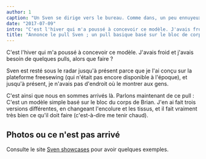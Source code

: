 ```yaml
---
author: 1
caption: "Un Sven se dirige vers le bureau. Comme dans, un peu ennuyeux"
date: "2017-07-09"
intro: "C'est l'hiver qui m'a poussé à concevoir ce modèle. J'avais froid et j'avais besoin de quelques pulls, alors que faire ?"
title: "Annonce le pull Sven ; un pull basique basé sur le bloc de corps Brian."
---
```


C'est l'hiver qui m'a poussé à concevoir ce modèle. J'avais froid et j'avais besoin de quelques pulls, alors que faire ?

Sven est resté sous le radar jusqu'à présent parce que je l'ai conçu sur la plateforme freesewing (qui n'était pas encore disponible à l'époque), et jusqu'à présent, je n'avais pas d'endroit où le montrer aux gens.

C'est ainsi que nous en sommes arrivés là. Parlons maintenant de ce pull : C'est un modèle simple basé sur le bloc du corps de Brian. J'en ai fait trois versions différentes, en changeant l'encolure et les tissus, et il fait vraiment très bien ce qu'il doit faire (c'est-à-dire me tenir chaud).

## Photos ou ce n'est pas arrivé

Consulte le site [Sven showcases](/showcase/pattern/sven) pour avoir quelques exemples.

